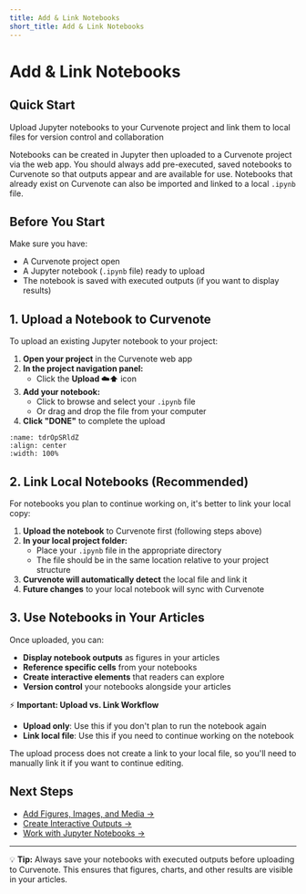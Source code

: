 ```yaml
---
title: Add & Link Notebooks
short_title: Add & Link Notebooks
---
```


# Add & Link Notebooks

## Quick Start
Upload Jupyter notebooks to your Curvenote project and link them to local files for version control and collaboration

Notebooks can be created in Jupyter then uploaded to a Curvenote project via the web app. You should always add pre-executed, saved notebooks to Curvenote so that outputs appear and are available for use. Notebooks that already exist on Curvenote can also be imported and linked to a local `.ipynb` file.

## Before You Start

Make sure you have:
- A Curvenote project open
- A Jupyter notebook (`.ipynb` file) ready to upload
- The notebook is saved with executed outputs (if you want to display results)

## 1. Upload a Notebook to Curvenote

To upload an existing Jupyter notebook to your project:

1. **Open your project** in the Curvenote web app
2. **In the project navigation panel:**
   - Click the **Upload ☁️⬆️** icon
3. **Add your notebook:**
   - Click to browse and select your `.ipynb` file
   - Or drag and drop the file from your computer
4. **Click "DONE"** to complete the upload

```{figure} images/m59m7JQmWVyPjlASj9h3-UGpUYCC2QlQIhNSTYmEh-v1.mp4
:name: tdrOpSRldZ
:align: center
:width: 100%
```

## 2. Link Local Notebooks (Recommended)

For notebooks you plan to continue working on, it's better to link your local copy:

1. **Upload the notebook** to Curvenote first (following steps above)
2. **In your local project folder:**
   - Place your `.ipynb` file in the appropriate directory
   - The file should be in the same location relative to your project structure
3. **Curvenote will automatically detect** the local file and link it
4. **Future changes** to your local notebook will sync with Curvenote

## 3. Use Notebooks in Your Articles

Once uploaded, you can:

- **Display notebook outputs** as figures in your articles
- **Reference specific cells** from your notebooks
- **Create interactive elements** that readers can explore
- **Version control** your notebooks alongside your articles


⚡ **Important:
Upload vs. Link Workflow**

- **Upload only**: Use this if you don't plan to run the notebook again
- **Link local file**: Use this if you need to continue working on the notebook

The upload process does not create a link to your local file, so you'll need to manually link it if you want to continue editing.


## Next Steps

- [Add Figures, Images, and Media →](./figures-and-images.md)
- [Create Interactive Outputs →](./interactive-outputs.md)
- [Work with Jupyter Notebooks →](../authoring/jupyter-notebooks.md)

---

💡 **Tip:** Always save your notebooks with executed outputs before uploading to Curvenote. This ensures that figures, charts, and other results are visible in your articles.
